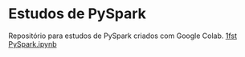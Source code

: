 # Estudos de PySpark
Repositório para estudos de PySpark criados com Google Colab.
[1fst PySpark.ipynb](https://github.com/joaopsj/PySpark)

